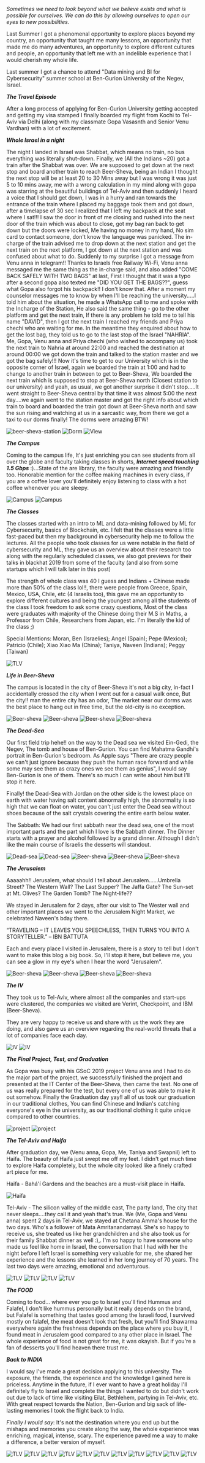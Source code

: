 
_Sometimes we need to look beyond what we believe exists and what is possible for ourselves. We can do this by allowing ourselves to open our eyes to new possibilities._

Last Summer I got a phenomenal opportunity to explore places beyond my country, an opportunity that taught me many lessons, an opportunity that made me do many adventures, an opportunity to explore different cultures and people, an opportunity that left me with an indelible experience that I would cherish my whole life.

Last summer I got a chance to attend "Data mining and BI for Cybersecurity" summer school at Ben-Gurion University of the Negev, Israel.


***The Travel Episode***


After a long process of applying for Ben-Gurion University getting accepted and getting my visa stamped I finally
boarded my flight from Kochi to Tel-Aviv via Delhi (along with my classmate Gopa Vasasnth and Senior Venu Vardhan) with a lot of excitement.



***Whole Israel in a night***

The night I landed in Israel was Shabbat, which means no train, no bus everything was literally shut-down. Finally, we (All the Indians ~20) got a train after the Shabbat was over. We are supposed to get down at the next stop and board another train to reach Beer-Sheva, being an Indian I thought the next stop will be at least 20 to 30 Mins away but I was wrong it was just 5 to 10 mins away, me with a wrong calculation in my mind along with gopa was starring at the beautiful buildings of Tel-Aviv and then suddenly I heard a voice that I should get down, I was in a hurry and ran towards the entrance of the train where I placed my baggage took them and got down, after a timelapse of 30 sec I realized that I left my backpack at the seat where I sat!!! I saw the door in front of me closing and rushed into the next door of the train which was about to close, got my bag ran back to get down but the doors were locked, Me having no money in my hand, No sim card to contact someone, don't know the language was panicked. The in-charge of the train advised me to drop down at the next station and get the next train on the next platform, I got down at the next station and was confused about what to do. Suddenly to my surprise I got a message from Venu anna in telegram!! Thanks to Israels free Railway Wi-Fi, Venu anna messaged me the same thing as the in-charge said, and also added "COME BACK SAFELY WITH TWO BAGS" at last, First I thought that it was a typo after a second gopa also texted me "DID YOU GET THE BAGS??", guess what Gopa also forgot his backpack!! I don't know that. After a moment my counselor messages me to know by when I'll be reaching the university.....I told him about the situation, he made a WhatsApp call to me and spoke with the Incharge of the Station, He also said the same thing - go to the other platform and get the next train, If there is any problem he told me to tell his name "DAVID", then I got the next train I reached my friends and Priya chechi who are waiting for me. In the meantime they enquired about how to get the lost bag, they told us to go to the last stop of the Israel "NAHRIA". Me, Gopa, Venu anna and Priya chechi (who wished to accompany us) took the next train to Nahria at around 22:00 and reached the destination at around 00:00 we got down the train and talked to the station master and we got the bag safely!!! Now it's time to get to our University which is in the opposite corner of Israel, again we boarded the train at 1:00 and had to change to another train in between to get to Beer-Sheva, We boarded the next train which is supposed to stop at Beer-Sheva north (Closest station to our university) and yeah, as usual, we got another surprise it didn't stop.....It went straight to Beer-Sheva central by that time it was almost 5:00 the next day....we again went to the station master and got the right info about which train to board and boarded the train got down at Beer-Sheva north and saw the sun rising and watching at us in a sarcastic way, from there we got a taxi to our dorms finally! The dorms were amazing BTW!

![beer-sheva-station](../images/blog/bgu/travel.jpg)
![Dorm](../images/blog/bgu/dorm.jpg)
![View](../images/blog/bgu/view.jpg)

***The Campus***

Coming to the campus life, It's just enriching you can see students from all over the globe and faculty taking classes in shorts, ***Internet speed touching 1.5 Gbps*** :)...State of the are library, the faculty were amazing and friendly too. Honorable mention for the coffee making machines in every class, if you are a coffee lover you'll definitely enjoy listening to class with a hot coffee whenever you are sleepy.

![Campus](../images/blog/bgu/campus1.jpg)
![Campus](../images/blog/bgu/library.jpg)


***The Classes***

The classes started with an intro to ML and data-mining followed by ML for Cybersecurity, basics of Blockchain, etc. I felt that the classes were a little fast-paced but then my background in cybersecurity help me to follow the lectures. All the people who took classes for us were notable in the field of cybersecurity and ML, they gave us an overview about their research too along with the regularly scheduled classes, we also got previews for their talks in blackhat 2019 from some of the faculty (and also from some startups which I will talk later in this post)

The strength of whole class was 40 I guess and Indians + Chinese made more than 50% of the class lol!!, there were people from Greece, Spain, Mexico, USA, Chile, etc (4 Israelis too), this gave me an opportunity to explore different cultures and being the youngest among all the students of the class I took freedom to ask some crazy questions, Most of the class were graduates with majority of the Chinese doing their M.S in Maths, a Professor from Chile, Researchers from Japan, etc. I'm literally the kid of the class ;)

Special Mentions: Moran, Ben (Israelies); Angel (Spain); Pepe (Mexico); Patricio (Chile); Xiao Xiao Ma (China); Taniya, Naveen (Indians); Peggy (Taiwan)

![TLV](../images/blog/bgu/class.jpg)

***Life in Beer-Sheva***

The campus is located in the city of Beer-Sheva it's not a big city, in-fact I accidentally crossed the city when I went out for a casual walk once, But the city!! man the entire city has an odor, The market near our dorms was the best place to hang out in free time, but the old-city is no exception.

![Beer-sheva](../images/blog/bgu/beer-sheva1.jpg)
![Beer-sheva](../images/blog/bgu/beer-sheva2.jpg)
![Beer-sheva](../images/blog/bgu/beer-sheva.jpg)
![Beer-sheva](../images/blog/bgu/beer-sheva4.jpg)

***The Dead-Sea***

Our first field trip hehe!! on the way to the Dead sea we visited Ein-Gedi, the Negev, The tomb and house of Ben-Gurion. You can find Mahatma Gandhi's portrait in Ben-Gurion's bedroom. As Apple says "There are crazy people we can't just ignore because they push the human race forward and while some may see them as crazy ones we see them as genius", I would say Ben-Gurion is one of them. There's so much I can write about him but I'll stop it here.

Finally! the Dead-Sea with Jordan on the other side is the lowest place on earth with water having salt content abnormally high, the abnormality is so high that we can float on water, you can't just enter the Dead sea without shoes because of the salt crystals covering the entire earth below water.

The Sabbath: We had our first sabbath near the dead sea, one of the most important parts and the part which I love is the Sabbath dinner. The Dinner starts with a prayer and alcohol followed by a grand dinner. Although I didn't like the main course of Israelis the desserts will standout.

![Dead-sea](../images/blog/bgu/deadsea.jpg)
![Dead-sea](../images/blog/bgu/deadsea2.jpg)
![Beer-sheva](../images/blog/bgu/ein-gedi.jpg)
![Beer-sheva](../images/blog/bgu/ein-gedi2.JPG)
![Beer-sheva](../images/blog/bgu/wine.JPG)

***The Jerusalem***

Aaaaahh!! Jerusalem, what should I tell about Jerusalem......Umbrella Street? The Western Wall? The Last Supper? The Jaffa Gate? The Sun-set at Mt. Olives? The Garden Tomb? The Night-life?? 

We stayed in Jerusalem for 2 days, after our visit to The Wester wall and other important places we went to the Jerusalem Night Market, we celebrated Naveen's bday there. 

“TRAVELING – IT LEAVES YOU SPEECHLESS, THEN TURNS YOU INTO A STORYTELLER.” – IBN BATTUTA 

Each and every place I visited in Jerusalem, there is a story to tell but I don't want to make this blog a big book. So, I'll stop it here, but believe me, you can see a glow in my eye's when I hear the word "Jerusalem".

![Beer-sheva](../images/blog/bgu/umbrella.jpg)
![Beer-sheva](../images/blog/bgu/jer1.jpg)
![Beer-sheva](../images/blog/bgu/jer2.jpg)
![Beer-sheva](../images/blog/bgu/jer3.jpg)

***The IV***

They took us to Tel-Aviv, where almost all the companies and start-ups were clustered, the companies we visited are Verint, Checkpoint, and IBM (Beer-Sheva).

They are very happy to receive us and share with us the work they are doing, and also gave us an overview regarding the real-world threats that a lot of companies face each day.

![IV](../images/blog/bgu/iv.jpg)
![IV](../images/blog/bgu/checkpoint.jpg)

***The Final Project, Test, and Graduation***

As Gopa was busy with his GSoC 2019 project Venu anna and I had to do the major part of the project, we successfully finished the project and presented at the IT Center of the Beer-Sheva, then came the test. No one of us was really prepared for the test, but every one of us was able to make it out somehow. Finally the Graduation day yay!! all of us took our graduation in our traditional clothes, You can find Chinese and Indian's catching everyone's eye in the university, as our traditional clothing it quite unique compared to other countries.

![project](../images/blog/bgu/project.jpg)
![project](../images/blog/bgu/campus.jpg)

***The Tel-Aviv and Haifa***

After graduation day, we (Venu anna, Gopa, Me, Taniya and Swapnil) left to Haifa. The beauty of Haifa just swept me off my feet. I didn't get much time to explore Haifa completely, but the whole city looked like a finely crafted art piece for me.

Haifa - Bahá'í Gardens and the beaches are a must-visit place in Haifa.

![Haifa](../images/blog/bgu/haifa.jpg)

Tel-Aviv - The silicon valley of the middle east, The party land, The city that never sleeps....they call it and yeah that's true. We (Me, Gopa and Venu anna) spent 2 days in Tel-Aviv, we stayed at Chetana Amma's house for the two days. Who's a follower of Mata Amritanandamayi. She's so happy to receive us, she treated us like her grandchildren and she also took us for their family Shabbat dinner as well :),. I'm so happy to have someone who made us feel like home in Israel, the conversation that I had with her the night before I left Israel is something very valuable for me, she shared her experience and the lessons she learned in her long journey of 70 years. The last two days were amazing, emotional and adventurous.

![TLV](../images/blog/bgu/tlv1.jpg)
![TLV](../images/blog/bgu/tlv2.jpg)
![TLV](../images/blog/bgu/tlv3.jpg)
![TLV](../images/blog/bgu/tlv4.jpg)

***The FOOD***
 
 Coming to food... where ever you go to Israel you'll find Hummus and Falafel, I don't like hummus personally but it really depends on the brand, but Falafel is something that tastes good among the Israeli food, I survived mostly on falafel, the meat doesn't look that fresh, but you'll find Shawarma everywhere again the freshness depends on the place where you buy it, I found meat in Jerusalem good compared to any other place in Israel. The whole experience of food is not great for me, it was okayish. But if you're a fan of desserts you'll find heaven there trust me.


***Back to INDIA***

I would say I've made a great decision applying to this university. The exposure, the friends, the experience and the knowledge I gained here is priceless. Anytime in the future, if I ever want to have a great holiday I'll definitely fly to Israel and complete the things I wanted to do but didn't work out due to lack of time like visiting Eilat, Bethlehem, partying in Tel-Aviv, etc. With great respect towards the Nation, Ben-Gurion and big sack of life-lasting memories I took the flight back to India.

*Finally I would say*: It's not the destination where you end up but the mishaps and memories you create along the way, the whole experience was enriching, magical, intense, scary. The experience paved me a way to make a difference, a better version of myself.

![TLV](../images/blog/bgu/bar.jpg)
![TLV](../images/blog/bgu/campus6.jpg)
![TLV](../images/blog/bgu/beer-sheva6.jpg)
![TLV](../images/blog/bgu/jer5.jpg)
![TLV](../images/blog/bgu/checkpoint2.jpg)
![TLV](../images/blog/bgu/food.jpg)
![TLV](../images/blog/bgu/food2.jpg)
![TLV](../images/blog/bgu/food3.jpg)
![TLV](../images/blog/bgu/food4.jpg)
![TLV](../images/blog/bgu/food6.jpg)
![TLV](../images/blog/bgu/food7.jpg)